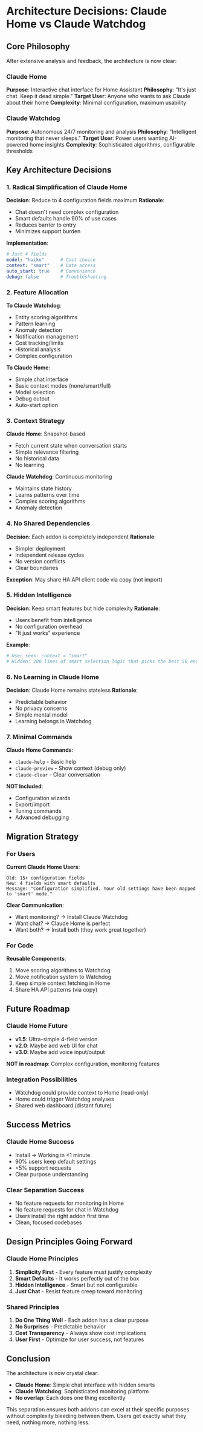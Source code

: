 # Architecture Decisions: Claude Home vs Claude Watchdog

## Core Philosophy

After extensive analysis and feedback, the architecture is now clear:

### Claude Home
**Purpose**: Interactive chat interface for Home Assistant
**Philosophy**: "It's just chat. Keep it dead simple."
**Target User**: Anyone who wants to ask Claude about their home
**Complexity**: Minimal configuration, maximum usability

### Claude Watchdog  
**Purpose**: Autonomous 24/7 monitoring and analysis
**Philosophy**: "Intelligent monitoring that never sleeps."
**Target User**: Power users wanting AI-powered home insights
**Complexity**: Sophisticated algorithms, configurable thresholds

## Key Architecture Decisions

### 1. Radical Simplification of Claude Home

**Decision**: Reduce to 4 configuration fields maximum
**Rationale**: 
- Chat doesn't need complex configuration
- Smart defaults handle 90% of use cases
- Reduces barrier to entry
- Minimizes support burden

**Implementation**:
```yaml
# Just 4 fields
model: "haiku"      # Cost choice
context: "smart"    # Data access
auto_start: true    # Convenience
debug: false        # Troubleshooting
```

### 2. Feature Allocation

**To Claude Watchdog**:
- Entity scoring algorithms
- Pattern learning
- Anomaly detection  
- Notification management
- Cost tracking/limits
- Historical analysis
- Complex configuration

**To Claude Home**:
- Simple chat interface
- Basic context modes (none/smart/full)
- Model selection
- Debug output
- Auto-start option

### 3. Context Strategy

**Claude Home**: Snapshot-based
- Fetch current state when conversation starts
- Simple relevance filtering
- No historical data
- No learning

**Claude Watchdog**: Continuous monitoring
- Maintains state history
- Learns patterns over time
- Complex scoring algorithms
- Anomaly detection

### 4. No Shared Dependencies

**Decision**: Each addon is completely independent
**Rationale**:
- Simpler deployment
- Independent release cycles
- No version conflicts
- Clear boundaries

**Exception**: May share HA API client code via copy (not import)

### 5. Hidden Intelligence

**Decision**: Keep smart features but hide complexity
**Rationale**:
- Users benefit from intelligence
- No configuration overhead
- "It just works" experience

**Example**:
```python
# User sees: context = "smart"
# Hidden: 200 lines of smart selection logic that picks the best 50 entities
```

### 6. No Learning in Claude Home

**Decision**: Claude Home remains stateless
**Rationale**:
- Predictable behavior
- No privacy concerns
- Simple mental model
- Learning belongs in Watchdog

### 7. Minimal Commands

**Claude Home Commands**:
- `claude-help` - Basic help
- `claude-preview` - Show context (debug only)
- `claude-clear` - Clear conversation

**NOT Included**:
- Configuration wizards
- Export/import
- Tuning commands
- Advanced debugging

## Migration Strategy

### For Users

**Current Claude Home Users**:
```
Old: 15+ configuration fields
New: 4 fields with smart defaults
Message: "Configuration simplified. Your old settings have been mapped to 'smart' mode."
```

**Clear Communication**:
- Want monitoring? → Install Claude Watchdog
- Want chat? → Claude Home is perfect
- Want both? → Install both (they work great together)

### For Code

**Reusable Components**:
1. Move scoring algorithms to Watchdog
2. Move notification system to Watchdog
3. Keep simple context fetching in Home
4. Share HA API patterns (via copy)

## Future Roadmap

### Claude Home Future
- **v1.5**: Ultra-simple 4-field version
- **v2.0**: Maybe add web UI for chat
- **v3.0**: Maybe add voice input/output

**NOT in roadmap**: Complex configuration, monitoring features

### Integration Possibilities
- Watchdog could provide context to Home (read-only)
- Home could trigger Watchdog analyses
- Shared web dashboard (distant future)

## Success Metrics

### Claude Home Success
- Install → Working in <1 minute
- 90% users keep default settings
- <5% support requests
- Clear purpose understanding

### Clear Separation Success  
- No feature requests for monitoring in Home
- No feature requests for chat in Watchdog
- Users install the right addon first time
- Clean, focused codebases

## Design Principles Going Forward

### Claude Home Principles
1. **Simplicity First** - Every feature must justify complexity
2. **Smart Defaults** - It works perfectly out of the box
3. **Hidden Intelligence** - Smart but not configurable
4. **Just Chat** - Resist feature creep toward monitoring

### Shared Principles
1. **Do One Thing Well** - Each addon has a clear purpose
2. **No Surprises** - Predictable behavior
3. **Cost Transparency** - Always show cost implications
4. **User First** - Optimize for user success, not features

## Conclusion

The architecture is now crystal clear:
- **Claude Home**: Simple chat interface with hidden smarts
- **Claude Watchdog**: Sophisticated monitoring platform
- **No overlap**: Each does one thing excellently

This separation ensures both addons can excel at their specific purposes without complexity bleeding between them. Users get exactly what they need, nothing more, nothing less.
